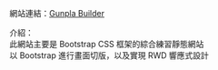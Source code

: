 網站連結：[Gunpla Builder](https://johnnyhsiehtw.github.io/Bootstrap_project_gunpla_builder/)

介紹：  
此網站主要是 Bootstrap CSS 框架的綜合練習靜態網站  
以 Bootstrap 進行畫面切版，以及實現 RWD 響應式設計
